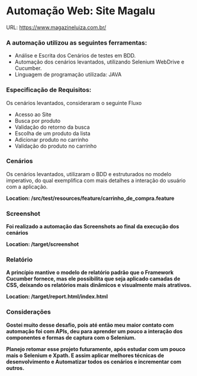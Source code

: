 # Automação Web: Site Magalu

  URL: https://www.magazineluiza.com.br/

  ### **A automação utilizou as seguintes ferramentas:**

   - Análise e Escrita dos Cenários de testes em BDD. 
   - Automação dos cenários levantados, utilizando Selenium WebDrive e Cucumber.
   - Linguagem de programação utilizada: JAVA
    
  ### **Especificação de Requisitos:**  
   Os cenários levantados, consideraram o seguinte Fluxo
   - Acesso ao Site
   - Busca por produto
   - Validação do retorno da busca
   - Escolha de um produto da lista
   - Adicionar produto no carrinho
   - Validação do produto no carrinho
  
  ### **Cenários**
  
 Os cenários levantados, utilizaram o BDD e estruturados no modelo imperativo, do qual exemplifica com mais detalhes a interação do usuário com a aplicação.

   <b>Location: <b> /src/test/resources/feature/carrinho_de_compra.feature
  
  ### **Screenshot**
    
   Foi realizado a automação das Screenshots ao final da execução dos cenários
  
   <b>Location: <b> /target/screenshot

    
  ### **Relatório**
  
   A princípio mantive o modelo de relatório padrão que o Framework Cucumber fornece, mas ele possibilita que seja aplicado camadas de CSS, deixando os relatórios mais dinâmicos e visualmente mais atrativos.
    
   <b>Location:<b> /target/report.html/index.html
  
  
### **Considerações**
  
Gostei muito desse desafio, pois até então meu maior contato com automação foi com APIs, deu para aprender um pouco a interação dos componentes e formas de captura com o Selenium.

Planejo retomar esse projeto futuramente, após estudar com um pouco mais o Selenium e Xpath. E assim aplicar melhores técnicas de desenvolvimento e Automatizar todos os cenários e incrementar com outros.
  

